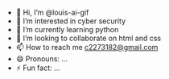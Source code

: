 - 👋 Hi, I’m @louis-ai-gif
- 👀 I’m interested in cyber security
- 🌱 I’m currently learning python
- 💞️ I’m looking to collaborate on html and css
- 📫 How to reach me c2273182@gmail.com
- 😄 Pronouns: ...
- ⚡ Fun fact: ...

<!---
louis-ai-gif/louis-ai-gif is a ✨ special ✨ repository because its `README.md` (this file) appears on your GitHub profile.
You can click the Preview link to take a look at your changes.
--->
